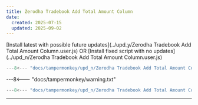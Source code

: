 ```yaml
---
title: Zerodha Tradebook Add Total Amount Column
date:
  created: 2025-07-15
  updated: 2025-09-02
---
```


<!-- GENERATED FILE -->
[Install latest with possible future updates](../upd_y/Zerodha Tradebook Add Total Amount Column.user.js)
OR
[Install fixed script with no updates](../upd_n/Zerodha Tradebook Add Total Amount Column.user.js)
```js show_lines="1:10"
---8<--- "docs/tampermonkey/upd_n/Zerodha Tradebook Add Total Amount Column.user.js::100"
```
<!-- more -->
---8<--- "docs/tampermonkey/warning.txt"
```js
---8<--- "docs/tampermonkey/upd_n/Zerodha Tradebook Add Total Amount Column.user.js:1:"
```

------------
